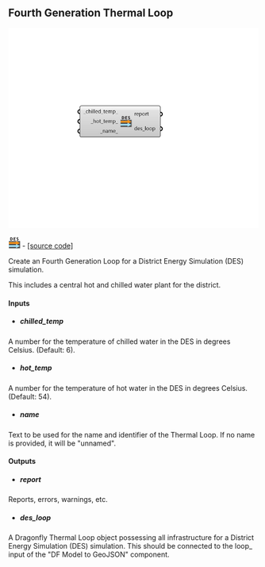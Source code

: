 ## Fourth Generation Thermal Loop

![](../../images/components/Fourth_Generation_Thermal_Loop.png)

![](../../images/icons/Fourth_Generation_Thermal_Loop.png) - [[source code]](https://github.com/ladybug-tools/dragonfly-grasshopper/blob/master/dragonfly_grasshopper/src//DF%20Fourth%20Generation%20Thermal%20Loop.py)


Create an Fourth Generation Loop for a District Energy Simulation (DES) simulation. 

This includes a central hot and chilled water plant for the district. 



#### Inputs
* ##### chilled_temp 
A number for the temperature of chilled water in the DES in degrees Celsius. (Default: 6). 
* ##### hot_temp 
A number for the temperature of hot water in the DES in degrees Celsius. (Default: 54). 
* ##### name 
Text to be used for the name and identifier of the Thermal Loop. If no name is provided, it will be "unnamed". 

#### Outputs
* ##### report
Reports, errors, warnings, etc. 
* ##### des_loop
A Dragonfly Thermal Loop object possessing all infrastructure for a District Energy Simulation (DES) simulation. This should be connected to the loop_ input of the "DF Model to GeoJSON" component. 
